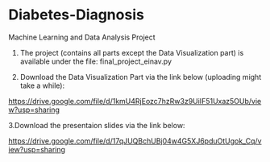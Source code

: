 # Diabetes-Diagnosis
Machine Learning and Data Analysis Project 


1. The project (contains all parts except the Data Visualization part) is available under the file:
   final_project_einav.py

2. Download the Data Visualization Part via the link below (uploading might take a while):

https://drive.google.com/file/d/1kmU4RjEozc7hzRw3z9UiIF51Uxaz5OUb/view?usp=sharing

3.Download the presentaion slides via the link below:

  https://drive.google.com/file/d/17qJUQBchUBj04w4G5XJ6pduOtUgok_Cq/view?usp=sharing


